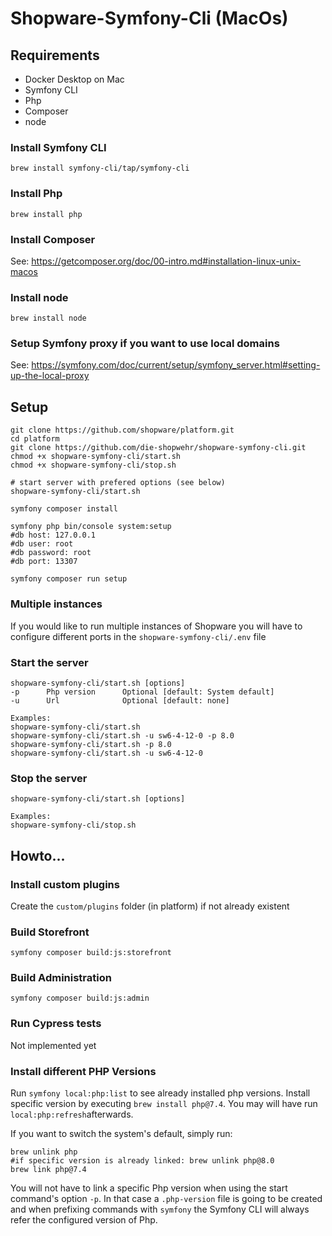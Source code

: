 # Shopware-Symfony-Cli (MacOs)

## Requirements
- Docker Desktop on Mac
- Symfony CLI
- Php
- Composer
- node

### Install Symfony CLI
``
brew install symfony-cli/tap/symfony-cli
``

### Install Php
``
brew install php
``

### Install Composer
See: https://getcomposer.org/doc/00-intro.md#installation-linux-unix-macos

### Install node
``
brew install node
``

### Setup Symfony proxy if you want to use local domains
See: https://symfony.com/doc/current/setup/symfony_server.html#setting-up-the-local-proxy

## Setup
```
git clone https://github.com/shopware/platform.git
cd platform
git clone https://github.com/die-shopwehr/shopware-symfony-cli.git
chmod +x shopware-symfony-cli/start.sh
chmod +x shopware-symfony-cli/stop.sh

# start server with prefered options (see below)
shopware-symfony-cli/start.sh

symfony composer install

symfony php bin/console system:setup
#db host: 127.0.0.1 
#db user: root
#db password: root
#db port: 13307

symfony composer run setup
```

### Multiple instances
If you would like to run multiple instances of Shopware you will have to configure different ports in the `shopware-symfony-cli/.env` file

### Start the server
```
shopware-symfony-cli/start.sh [options]
-p      Php version      Optional [default: System default]
-u      Url              Optional [default: none]

Examples:
shopware-symfony-cli/start.sh
shopware-symfony-cli/start.sh -u sw6-4-12-0 -p 8.0
shopware-symfony-cli/start.sh -p 8.0
shopware-symfony-cli/start.sh -u sw6-4-12-0
```

### Stop the server
```
shopware-symfony-cli/start.sh [options]

Examples:
shopware-symfony-cli/stop.sh
```

## Howto...
### Install custom plugins
Create the `custom/plugins` folder (in platform) if not already existent

### Build Storefront
```
symfony composer build:js:storefront
```

### Build Administration
```
symfony composer build:js:admin
```

### Run Cypress tests
Not implemented yet

### Install different PHP Versions
Run `symfony local:php:list` to see already installed php versions. Install specific version by executing `brew install php@7.4`. You may will have run `local:php:refresh`afterwards.

If you want to switch the system's default, simply run:
```
brew unlink php 
#if specific version is already linked: brew unlink php@8.0 
brew link php@7.4
```

You will not have to link a specific Php version when using the start command's option `-p`. In that case a `.php-version` file is going to be created and when prefixing commands with `symfony` the Symfony CLI will always refer the configured version of Php.

